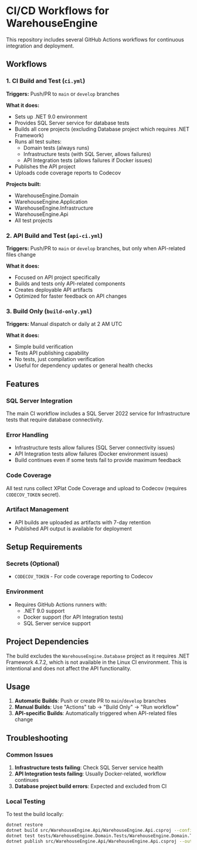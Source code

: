 # CI/CD Workflows for WarehouseEngine

This repository includes several GitHub Actions workflows for continuous integration and deployment.

## Workflows

### 1. CI Build and Test (`ci.yml`)
**Triggers:** Push/PR to `main` or `develop` branches

**What it does:**
- Sets up .NET 9.0 environment
- Provides SQL Server service for database tests
- Builds all core projects (excluding Database project which requires .NET Framework)
- Runs all test suites:
  - Domain tests (always runs)
  - Infrastructure tests (with SQL Server, allows failures)
  - API Integration tests (allows failures if Docker issues)
- Publishes the API project
- Uploads code coverage reports to Codecov

**Projects built:**
- WarehouseEngine.Domain
- WarehouseEngine.Application  
- WarehouseEngine.Infrastructure
- WarehouseEngine.Api
- All test projects

### 2. API Build and Test (`api-ci.yml`)
**Triggers:** Push/PR to `main` or `develop` branches, but only when API-related files change

**What it does:**
- Focused on API project specifically
- Builds and tests only API-related components
- Creates deployable API artifacts
- Optimized for faster feedback on API changes

### 3. Build Only (`build-only.yml`)
**Triggers:** Manual dispatch or daily at 2 AM UTC

**What it does:**
- Simple build verification
- Tests API publishing capability
- No tests, just compilation verification
- Useful for dependency updates or general health checks

## Features

### SQL Server Integration
The main CI workflow includes a SQL Server 2022 service for Infrastructure tests that require database connectivity.

### Error Handling
- Infrastructure tests allow failures (SQL Server connectivity issues)
- API Integration tests allow failures (Docker environment issues)
- Build continues even if some tests fail to provide maximum feedback

### Code Coverage
All test runs collect XPlat Code Coverage and upload to Codecov (requires `CODECOV_TOKEN` secret).

### Artifact Management
- API builds are uploaded as artifacts with 7-day retention
- Published API output is available for deployment

## Setup Requirements

### Secrets (Optional)
- `CODECOV_TOKEN` - For code coverage reporting to Codecov

### Environment
- Requires GitHub Actions runners with:
  - .NET 9.0 support
  - Docker support (for API Integration tests)
  - SQL Server service support

## Project Dependencies

The build excludes the `WarehouseEngine.Database` project as it requires .NET Framework 4.7.2, which is not available in the Linux CI environment. This is intentional and does not affect the API functionality.

## Usage

1. **Automatic Builds**: Push or create PR to `main`/`develop` branches
2. **Manual Builds**: Use "Actions" tab → "Build Only" → "Run workflow"
3. **API-specific Builds**: Automatically triggered when API-related files change

## Troubleshooting

### Common Issues
1. **Infrastructure tests failing**: Check SQL Server service health
2. **API Integration tests failing**: Usually Docker-related, workflow continues
3. **Database project build errors**: Expected and excluded from CI

### Local Testing
To test the build locally:
```bash
dotnet restore
dotnet build src/WarehouseEngine.Api/WarehouseEngine.Api.csproj --configuration Release
dotnet test tests/WarehouseEngine.Domain.Tests/WarehouseEngine.Domain.Tests.csproj
dotnet publish src/WarehouseEngine.Api/WarehouseEngine.Api.csproj --output ./dist
```